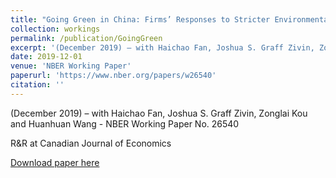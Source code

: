 ```yaml
---
title: "Going Green in China: Firms’ Responses to Stricter Environmental Regulations"
collection: workings
permalink: /publication/GoingGreen
excerpt: '(December 2019) – with Haichao Fan, Joshua S. Graff Zivin, Zonglai Kou and Huanhuan Wang - NBER Working Paper No. 26540 - R&R at Canadian Journal of Economics'
date: 2019-12-01
venue: 'NBER Working Paper'
paperurl: 'https://www.nber.org/papers/w26540'
citation: ''
---
```

(December 2019) – with Haichao Fan, Joshua S. Graff Zivin, Zonglai Kou and Huanhuan Wang - NBER Working Paper No. 26540

R&R at Canadian Journal of Economics

[Download paper here](https://www.nber.org/papers/w26540)